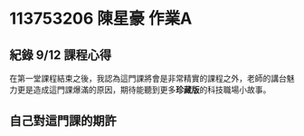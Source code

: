 # 113753206 陳星豪 作業A
## 紀錄 9/12 課程心得
在第一堂課程結束之後，我認為這門課將會是非常精實的課程之外，老師的講台魅力更是造成這門課爆滿的原因，期待能聽到更多**珍藏版**的科技職場小故事。
## 自己對這門課的期許
